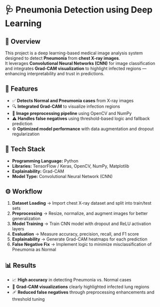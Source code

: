 # 🩺 **Pneumonia Detection using Deep Learning**

## 📘 **Overview**
This project is a deep learning-based medical image analysis system designed to detect **Pneumonia** from **chest X-ray images**.  
It leverages **Convolutional Neural Networks (CNN)** for image classification and integrates **Grad-CAM visualization** to highlight infected regions — enhancing interpretability and trust in predictions.

## 🚀 **Features**
- ✅ **Detects Normal and Pneumonia cases** from X-ray images  
- 🔍 **Integrated Grad-CAM** to visualize infection regions  
- 🧩 **Image preprocessing pipeline** using OpenCV and NumPy  
- ⚠️ **Handles false negatives** using threshold-based logic and fallback prediction  
- ⚙️ **Optimized model performance** with data augmentation and dropout regularization  

## 🧠 **Tech Stack**
- **Programming Language:** Python  
- **Libraries:** TensorFlow / Keras, OpenCV, NumPy, Matplotlib  
- **Explainability:** Grad-CAM  
- **Model Type:** Convolutional Neural Network (CNN)  

## ⚙️ **Workflow**
1. **Dataset Loading** → Import chest X-ray dataset and split into train/test sets  
2. **Preprocessing** → Resize, normalize, and augment images for better generalization  
3. **Model Training** → Train CNN model with dropout and ReLU activation layers  
4. **Evaluation** → Measure accuracy, precision, recall, and F1 score  
5. **Explainability** → Generate Grad-CAM heatmaps for each prediction  
6. **False Negative Fix** → Implement logic to minimize misclassification of Pneumonia as Normal  

## 📊 **Results**
- 📈 **High accuracy** in detecting Pneumonia vs. Normal cases  
- 🧠 **Grad-CAM visualizations** clearly highlighted infected lung regions  
- 🩹 **Reduced false negatives** through preprocessing enhancements and threshold tuning  
